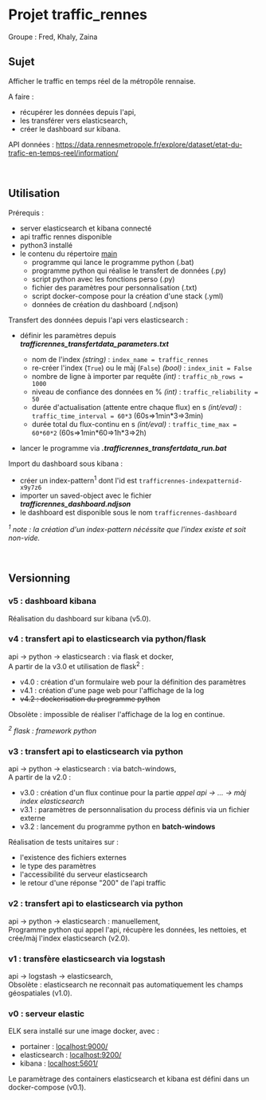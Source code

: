 # Projet traffic_rennes

Groupe : Fred, Khaly, Zaina


## Sujet

Afficher le traffic en temps réel de la métropôle rennaise.

A faire :
* récupérer les données depuis l'api,
* les transférer vers elasticsearch,
* créer le dashboard sur kibana.

API données : https://data.rennesmetropole.fr/explore/dataset/etat-du-trafic-en-temps-reel/information/



</br>

## Utilisation

Prérequis : 
* server elasticsearch et kibana connecté
* api traffic rennes disponible
* python3 installé
* le contenu du répertoire [main](../../tree/master/binaires/)
    * programme qui lance le programme python (.bat)
    * programme python qui réalise le transfert de données (.py)
    * script python avec les fonctions perso (.py)
    * fichier des paramètres pour personnalisation (.txt)
    * script docker-compose pour la création d'une stack (.yml)
    * données de création du dashboard (.ndjson)



Transfert des données depuis l'api vers elasticsearch :
* définir les paramètres depuis ***trafficrennes_transfertdata_parameters.txt***
    * nom de l'index *(string)* : `index_name = traffic_rennes` 
    * re-créer l'index (`True`) ou le màj (`False`) *(bool)* : `index_init = False`
    * nombre de ligne à importer par requête *(int)* : `traffic_nb_rows = 1000`
    * niveau de confiance des données en % *(int)* : `traffic_reliability = 50`
    * durée d'actualisation (attente entre chaque flux) en s *(int/eval)* : `traffic_time_interval = 60*3` (60s=>1min\*3=>3min)
    * durée total du flux-continu en s *(int/eval)* : `traffic_time_max = 60*60*2` (60s=>1min\*60=>1h*3=>2h)

* lancer le programme via ***.trafficrennes_transfertdata_run.bat***


Import du dashboard sous kibana :
* créer un index-pattern<sup>1</sup> dont l'id est `trafficrennes-indexpatternid-x9y7z6`
* importer un saved-object avec le fichier ***trafficrennes_dashboard.ndjson***
* le dashboard est disponible sous le nom `trafficrennes-dashboard`

*<sup>1</sup> note : la création d'un index-pattern nécéssite que l'index existe et soit non-vide.*



</br>

## Versionning

### v5 : dashboard kibana
Réalisation du dashboard sur kibana (v5.0).


### v4 : transfert api to elasticsearch via python/flask
api -> python -> elasticsearch : via flask et docker, <br/>
A partir de la v3.0 et utilisation de flask<sup>2</sup> :
* v4.0 : création d'un formulaire web pour la définition des paramètres
* v4.1 : création d'une page web pour l'affichage de la log
* ~~v4.2 : dockerisation du programme python~~

Obsolète : impossible de réaliser l'affichage de la log en continue.

*<sup>2</sup> flask : framework python*


### v3 : transfert api to elasticsearch via python
api -> python -> elasticsearch : via batch-windows, <br/>
A partir de la v2.0 :
* v3.0 : création d'un flux continue pour la partie *appel api -> ... -> màj index elasticsearch*
* v3.1 : paramètres de personnalisation du process définis via un fichier externe
* v3.2 : lancement du programme python en **batch-windows**  

Réalisation de tests unitaires sur :
* l'existence des fichiers externes
* le type des paramètres 
* l'accessibilité du serveur elasticsearch
* le retour d'une réponse "200" de l'api traffic


### v2 : transfert api to elasticsearch via python
api -> python -> elasticsearch : manuellement,  
Programme python qui appel l'api, récupère les données, les nettoies, et crée/màj l'index elasticsearch (v2.0).


### v1 : transfère elasticsearch via logstash
api -> logstash -> elasticsearch,  
Obsolète : elasticsearch ne reconnait pas automatiquement les champs géospatiales (v1.0).


### v0 : serveur elastic
ELK sera installé sur une image docker, avec :
* portainer : [localhost:9000/](http://localhost:9000/)
* elasticsearch : [localhost:9200/](http://localhost:9200/)
* kibana : [localhost:5601/](http://localhost:5601/)

Le paramètrage des containers elasticsearch et kibana est défini dans un docker-compose (v0.1).
